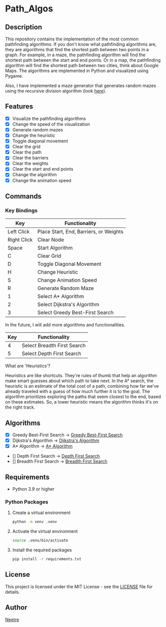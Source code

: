 # Path_Algos

## Description

This repository contains the implementation of the most common pathfinding algorithms.
If you don't know what pathfinding algorithms are, they are algorithms that find the shortest path between two points in a graph.
For example, in a maze, the pathfinding algorithm will find the shortest path between the start and end points.
Or in a map, the pathfinding algorithm will find the shortest path between two cities, think about Google Maps.
The algorithms are implemented in Python and visualized using Pygame.

Also, I have implemented a maze generator that generates random mazes using the recursive division algorithm (look [here](https://en.wikipedia.org/wiki/Maze_generation_algorithm#Recursive_division_method)).

## Features

- [x] Visualize the pathfinding algorithms
- [x] Change the speed of the visualization
- [x] Generate random mazes
- [x] Change the heuristic
- [x] Toggle diagonal movement
- [x] Clear the grid
- [x] Clear the path
- [x] Clear the barriers
- [x] Clear the weights
- [x] Clear the start and end points
- [x] Change the algorithm
- [x] Change the animation speed

## Commands

### Key Bindings

| Key           | Functionality                          |
|---------------|---------------------------------------|
| Left Click    | Place Start, End, Barriers, or Weights |
| Right Click   | Clear Node                            |
| Space         | Start Algorithm                       |
| C            | Clear Grid                            |
| D            | Toggle Diagonal Movement              |
| H            | Change Heuristic                      |
| S            | Change Animation Speed                |
| R            | Generate Random Maze                  |
| 1            | Select A* Algorithm                   |
| 2            | Select Dijkstra's Algorithm           |
| 3            | Select Greedy Best-First Search       |

In the future, I will add more algorithms and functionalities.

| Key           | Functionality                          |
|---------------|---------------------------------------|
| 4            | Select Breadth First Search           |
| 5            | Select Depth First Search             |

What are 'Heuristics'?

Heuristics are like shortcuts.  They're rules of thumb that help an algorithm make smart guesses about which path to take next.  In the A* search, the heuristic is an estimate of the total cost of a path, combining how far we've already traveled with a guess of how much further it is to the goal.  The algorithm prioritizes exploring the paths that seem closest to the end, based on these estimates.  So, a lower heuristic means the algorithm thinks it's on the right track.

## Algorithms

- [x] Greedy Best-First Search   -> [Greedy Best-First Search](https://en.wikipedia.org/wiki/Best-first_search)
- [x] Dijkstra's Algorithm -> [Dijkstra's Algorithm](https://en.wikipedia.org/wiki/Dijkstra%27s_algorithm)
- [x] A* Algorithm -> [A* Algorithm](https://en.wikipedia.org/wiki/A*_search_algorithm)
- [] Depth First Search -> [Depth First Search](https://en.wikipedia.org/wiki/Depth-first_search)
- [] Breadth First Search -> [Breadth First Search](https://en.wikipedia.org/wiki/Breadth-first_search)

## Requirements

- Python 3.9 or higher

### Python Packages

1. Create a virtual environment

    ```bash
    python -m venv .venv
    ```

2. Activate the virtual environment

    ```bash
    source .venv/bin/activate
    ```

3. Install the required packages

    ```bash
    pip install -r requirements.txt
    ```

## License

This project is licensed under the MIT License - see the [LICENSE](LICENSE) file for details.

## Author

[Neetre](https://github.com/Neetre)